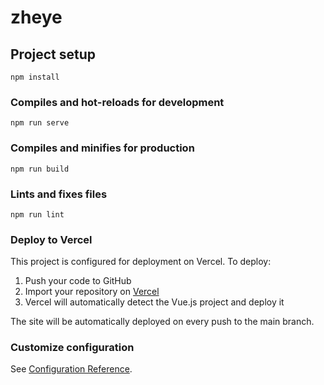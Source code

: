 # zheye

## Project setup
```
npm install
```

### Compiles and hot-reloads for development
```
npm run serve
```

### Compiles and minifies for production
```
npm run build
```

### Lints and fixes files
```
npm run lint
```

### Deploy to Vercel
This project is configured for deployment on Vercel. To deploy:

1. Push your code to GitHub
2. Import your repository on [Vercel](https://vercel.com)
3. Vercel will automatically detect the Vue.js project and deploy it

The site will be automatically deployed on every push to the main branch.

### Customize configuration
See [Configuration Reference](https://cli.vuejs.org/config/).

